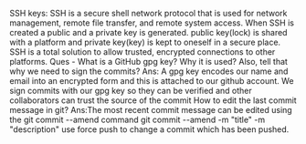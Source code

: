 SSH keys:
SSH is a secure shell network protocol that is used for network management, remote file transfer, and remote system access.
When SSH is created a public and a private key is generated. public key(lock) is shared with a platform and private key(key) is kept to oneself in a secure place.
SSH is a total solution to allow trusted, encrypted connections to other platforms.
Ques - What is a GitHub gpg key? Why it is used? Also, tell that why we need to sign the commits? Ans: A gpg key encodes our name and email into an encrypted form and this is attached to our github account. We sign commits with our gpg key so they can be verified and other collaborators can trust the source of the commit
How to edit the last commit message in git?
Ans:The most recent commit message can be edited using the git commit --amend command 
git commit --amend -m "title" -m "description"
use force push to change a commit which has been pushed.